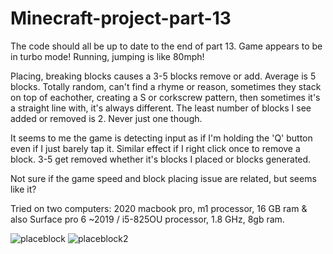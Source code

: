 # Minecraft-project-part-13
The code should all be up to date to the end of part 13.
Game appears to be in turbo mode! Running, jumping is like 80mph!

Placing, breaking blocks causes a 3-5 blocks remove or add. Average is 5 blocks. Totally random, can't find a rhyme or reason, sometimes they stack on top of eachother, creating a S or corkscrew pattern, then sometimes it's a straight line with, it's always different. The least number of blocks I see added or removed is 2. Never just one though.

It seems to me the game is detecting input as if I'm holding the 'Q' button even if I just barely tap it. Similar effect if I right click once to remove a block. 3-5 get removed whether it's blocks I placed or blocks generated.

Not sure if the game speed and block placing issue are related, but seems like it?

Tried on two computers: 2020 macbook pro, m1 processor, 16 GB ram & also Surface pro 6 ~2019 / i5-825OU processor, 1.8 GHz, 8gb ram.

![placeblock](https://user-images.githubusercontent.com/34558649/216700193-a2367046-6bfb-45eb-910b-43e32e3b1f9a.JPG)
![placeblock2](https://user-images.githubusercontent.com/34558649/216700210-caba1108-2f26-475e-9925-03ef397b285c.JPG)
